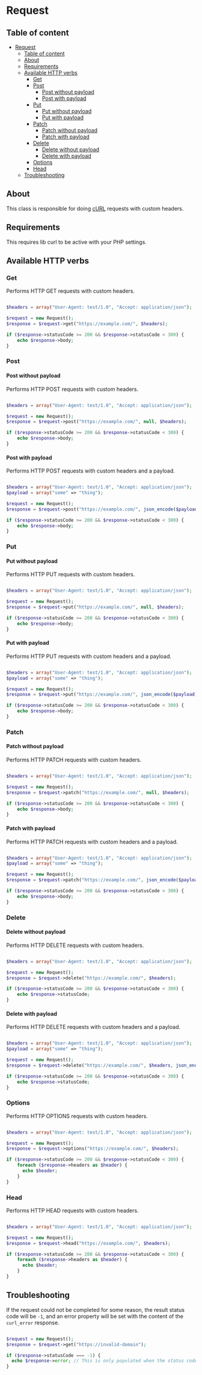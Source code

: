 # Request

## Table of content

- [Request](#request)
  - [Table of content](#table-of-content)
  - [About](#about)
  - [Requirements](#requirements)
  - [Available HTTP verbs](#available-http-verbs)
    - [Get](#get)
    - [Post](#post)
      - [Post without payload](#post-without-payload)
      - [Post with payload](#post-with-payload)
    - [Put](#put)
      - [Put without payload](#put-without-payload)
      - [Put with payload](#put-with-payload)
    - [Patch](#patch)
      - [Patch without payload](#patch-without-payload)
      - [Patch with payload](#patch-with-payload)
    - [Delete](#delete)
      - [Delete without payload](#delete-without-payload)
      - [Delete with payload](#delete-with-payload)
    - [Options](#options)
    - [Head](#head)
  - [Troubleshooting](#troubleshooting)

## About

This class is responsible for doing [cURL](https://www.php.net/manual/en/book.curl.php) requests with custom headers.

## Requirements

This requires lib curl to be active with your PHP settings.

## Available HTTP verbs

### Get

Performs HTTP GET requests with custom headers.

```php

$headers = array("User-Agent: test/1.0", "Accept: application/json");

$request = new Request();
$response = $request->get("https://example.com/", $headers);

if ($response->statusCode >= 200 && $response->statusCode < 300) {
    echo $response->body;
}

```

### Post

#### Post without payload

Performs HTTP POST requests with custom headers.

```php

$headers = array("User-Agent: test/1.0", "Accept: application/json");

$request = new Request();
$response = $request->post("https://example.com/", null, $headers);

if ($response->statusCode >= 200 && $response->statusCode < 300) {
    echo $response->body;
}

```

#### Post with payload

Performs HTTP POST requests with custom headers and a payload.

```php

$headers = array("User-Agent: test/1.0", "Accept: application/json");
$payload = array("some" => "thing");

$request = new Request();
$response = $request->post("https://example.com/", json_encode($payload), $headers);

if ($response->statusCode >= 200 && $response->statusCode < 300) {
    echo $response->body;
}

```

### Put

#### Put without payload

Performs HTTP PUT requests with custom headers.

```php

$headers = array("User-Agent: test/1.0", "Accept: application/json");

$request = new Request();
$response = $request->put("https://example.com/", null, $headers);

if ($response->statusCode >= 200 && $response->statusCode < 300) {
    echo $response->body;
}

```

#### Put with payload

Performs HTTP PUT requests with custom headers and a payload.

```php

$headers = array("User-Agent: test/1.0", "Accept: application/json");
$payload = array("some" => "thing");

$request = new Request();
$response = $request->put("https://example.com/", json_encode($payload), $headers);

if ($response->statusCode >= 200 && $response->statusCode < 300) {
    echo $response->body;
}

```

### Patch

#### Patch without payload

Performs HTTP PATCH requests with custom headers.

```php

$headers = array("User-Agent: test/1.0", "Accept: application/json");

$request = new Request();
$response = $request->patch("https://example.com/", null, $headers);

if ($response->statusCode >= 200 && $response->statusCode < 300) {
    echo $response->body;
}

```

#### Patch with payload

Performs HTTP PATCH requests with custom headers and a payload.

```php

$headers = array("User-Agent: test/1.0", "Accept: application/json");
$payload = array("some" => "thing");

$request = new Request();
$response = $request->patch("https://example.com/", json_encode($payload), $headers);

if ($response->statusCode >= 200 && $response->statusCode < 300) {
    echo $response->body;
}

```

### Delete

#### Delete without payload

Performs HTTP DELETE requests with custom headers.

```php

$headers = array("User-Agent: test/1.0", "Accept: application/json");

$request = new Request();
$response = $request->delete("https://example.com/", $headers);

if ($response->statusCode >= 200 && $response->statusCode < 300) {
    echo $response->statusCode;
}

```

#### Delete with payload

Performs HTTP DELETE requests with custom headers and a payload.

```php

$headers = array("User-Agent: test/1.0", "Accept: application/json");
$payload = array("some" => "thing");

$request = new Request();
$response = $request->delete("https://example.com/", $headers, json_encode($payload));

if ($response->statusCode >= 200 && $response->statusCode < 300) {
    echo $response->statusCode;
}

```

### Options

Performs HTTP OPTIONS requests with custom headers.

```php

$headers = array("User-Agent: test/1.0", "Accept: application/json");

$request = new Request();
$response = $request->options("https://example.com/", $headers);

if ($response->statusCode >= 200 && $response->statusCode < 300) {
    foreach ($response->headers as $header) {
      echo $header;
    }
}

```

### Head

Performs HTTP HEAD requests with custom headers.

```php

$headers = array("User-Agent: test/1.0", "Accept: application/json");

$request = new Request();
$response = $request->head("https://example.com/", $headers);

if ($response->statusCode >= 200 && $response->statusCode < 300) {
    foreach ($response->headers as $header) {
      echo $header;
    }
}

```

## Troubleshooting

If the request could not be completed for some reason, the result status code will be `-1`, and an error property will be set with the content of the `curl_error` response.

```php

$request = new Request();
$response = $request->get("https://invalid-domain");

if ($response->statusCode === -1) {
  echo $response->error; // This is only populated when the status code equals to -1.
}

```
